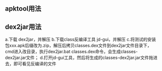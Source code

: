 ## apktool用法


## dex2jar用法
a.下载 dex2jar，并解压
b.下载class反编译工具 jd-gui，并解压
c.将测试的安装包xxx.apk后缀改为.zip，解压后拷贝classes.dex文件到dex2jar文件目录下，cmd进入改目录，执行dex2jar.bat classes.dex命令，会生成classes-dex2jar.jar文件；
d.打开jd-gui工具，然后将生成的classes-dex2jar.jar文件拖进去，即可看见反编译的文件
